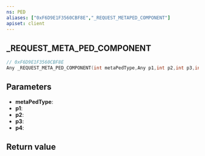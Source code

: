 ```yaml
---
ns: PED
aliases: ["0xF6D9E1F3560CBF8E","_REQUEST_METAPED_COMPONENT"]
apiset: client
---
```

## _REQUEST_META_PED_COMPONENT

```c
// 0xF6D9E1F3560CBF8E
Any _REQUEST_META_PED_COMPONENT(int metaPedType,Any p1,int p2,int p3,int p4);
```


## Parameters
* **metaPedType**:
* **p1**:
* **p2**:
* **p3**:
* **p4**:

## Return value